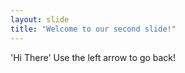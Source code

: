 ```yaml
---
layout: slide
title: "Welcome to our second slide!"
---
```

'Hi There'
Use the left arrow to go back!
